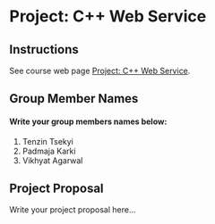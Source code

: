 # Project: C++ Web Service

## Instructions

See course web page [Project: C++ Web Service](https://cmsc240-f23.github.io/project.html).

## Group Member Names

#### Write your group members names below:

1. Tenzin Tsekyi
2. Padmaja Karki
3. Vikhyat Agarwal

## Project Proposal

Write your project proposal here...

